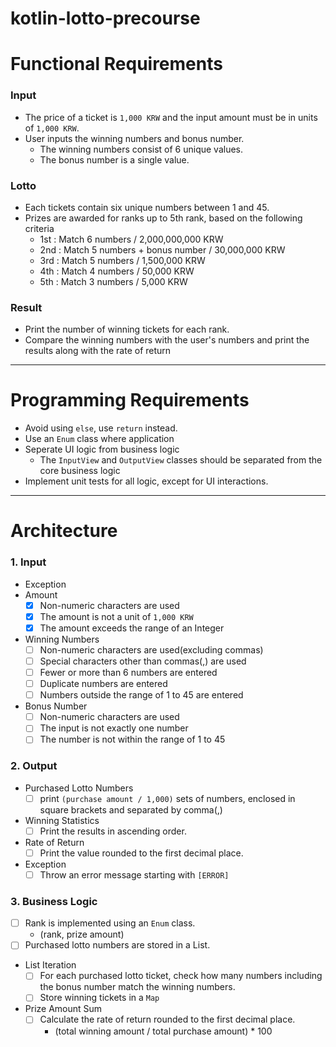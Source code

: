 # kotlin-lotto-precourse

# Functional Requirements
### Input
- The price of a ticket is `1,000 KRW` and the input amount must be in units of `1,000 KRW`.
- User inputs the winning numbers and bonus number.
  - The winning numbers consist of 6 unique values.
  - The bonus number is a single value.

### Lotto
- Each tickets contain six unique numbers between 1 and 45.
- Prizes are awarded for ranks up to 5th rank, based on the following criteria
  - 1st : Match 6 numbers / 2,000,000,000 KRW
  - 2nd : Match 5 numbers + bonus number / 30,000,000 KRW
  - 3rd : Match 5 numbers / 1,500,000 KRW
  - 4th : Match 4 numbers / 50,000 KRW
  - 5th : Match 3 numbers / 5,000 KRW

### Result
- Print the number of winning tickets for each rank.
- Compare the winning numbers with the user's numbers and print the results along with the rate of return

<hr>

# Programming Requirements
  - Avoid using `else`, use `return` instead.
  - Use an `Enum` class where application
  - Seperate UI logic from business logic
    - The `InputView` and `OutputView` classes should be separated from the core business logic
  - Implement unit tests for all logic, except for UI interactions.

<hr>

# Architecture
### 1. Input
  - Exception
  - Amount
    - [x] Non-numeric characters are used
    - [x] The amount is not a unit of `1,000 KRW`
    - [x] The amount exceeds the range of an Integer
  - Winning Numbers
    - [ ] Non-numeric characters are used(excluding commas)
    - [ ] Special characters other than commas(,) are used 
    - [ ] Fewer or more than 6 numbers are entered
    - [ ] Duplicate numbers are entered
    - [ ] Numbers outside the range of 1 to 45 are entered
  - Bonus Number
    - [ ] Non-numeric characters are used
    - [ ] The input is not exactly one number
    - [ ] The number is not within the range of 1 to 45

### 2. Output
  - Purchased Lotto Numbers
    - [ ] print `(purchase amount / 1,000)` sets of numbers, enclosed in square brackets and separated by comma(,)
  - Winning Statistics
    - [ ] Print the results in ascending order.
  - Rate of Return
    - [ ] Print the value rounded to the first decimal place.
  - Exception
    - [ ] Throw an error message starting with `[ERROR]`

### 3. Business Logic
  - [ ] Rank is implemented using an `Enum` class.
    - (rank, prize amount)
  - [ ] Purchased lotto numbers are stored in a List.
  - List Iteration
    - [ ] For each purchased lotto ticket, check how many numbers including the bonus number match the winning numbers.
    - [ ] Store winning tickets in a `Map`
  - Prize Amount Sum
    - [ ] Calculate the rate of return rounded to the first decimal place.
      - (total winning amount / total purchase amount) * 100